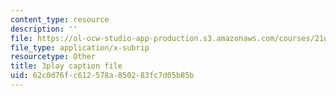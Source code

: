 ```yaml
---
content_type: resource
description: ''
file: https://ol-ocw-studio-app-production.s3.amazonaws.com/courses/21g-027-asia-in-the-modern-world-images-representations-fall-2016/62c0d76fc612578a850283fc7d05b85b_1801224.vtt
file_type: application/x-subrip
resourcetype: Other
title: 3play caption file
uid: 62c0d76f-c612-578a-8502-83fc7d05b85b
---
```

